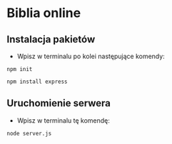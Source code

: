 # Biblia online

## **Instalacja pakietów**

* Wpisz w terminalu po kolei następujące komendy:

```npm init```

```npm install express```

## **Uruchomienie serwera** 

* Wpisz w terminalu tę komendę:
   
```node server.js```
